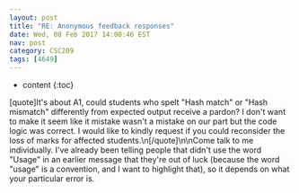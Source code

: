 ```yaml
---
layout: post
title: "RE: Anonymous feedback responses"
date: Wed, 08 Feb 2017 14:00:46 EST
nav: post
category: CSC209
tags: [4649]
---
```


* content
{:toc}

[quote]It's about A1, could students who spelt "Hash match" or "Hash mismatch" differently from expected output receive a pardon? I don't want to make it seem like it mistake wasn't a mistake on our part but the code logic was correct. I would like to kindly request if you could reconsider the loss of marks for affected students.\n[/quote]\n\nCome talk to me individually. I've already been telling people that didn't use the word "Usage" in an earlier message that they're out of luck (because the word "usage" is a convention, and I want to highlight that), so it depends on what your particular error is.
<!-- more -->
<p></p>
